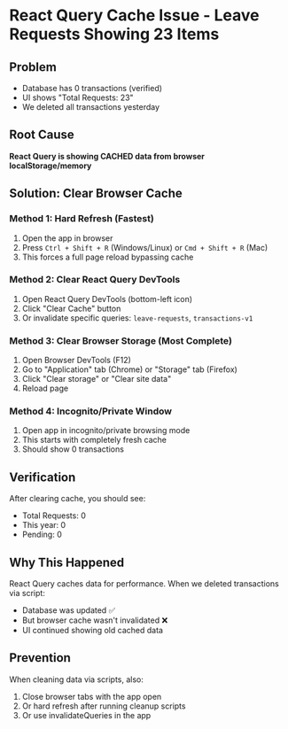 # React Query Cache Issue - Leave Requests Showing 23 Items

## Problem
- Database has 0 transactions (verified)
- UI shows "Total Requests: 23" 
- We deleted all transactions yesterday

## Root Cause
**React Query is showing CACHED data from browser localStorage/memory**

## Solution: Clear Browser Cache

### Method 1: Hard Refresh (Fastest)
1. Open the app in browser
2. Press `Ctrl + Shift + R` (Windows/Linux) or `Cmd + Shift + R` (Mac)
3. This forces a full page reload bypassing cache

### Method 2: Clear React Query DevTools
1. Open React Query DevTools (bottom-left icon)
2. Click "Clear Cache" button
3. Or invalidate specific queries: `leave-requests`, `transactions-v1`

### Method 3: Clear Browser Storage (Most Complete)
1. Open Browser DevTools (F12)
2. Go to "Application" tab (Chrome) or "Storage" tab (Firefox)
3. Click "Clear storage" or "Clear site data"
4. Reload page

### Method 4: Incognito/Private Window
1. Open app in incognito/private browsing mode
2. This starts with completely fresh cache
3. Should show 0 transactions

## Verification
After clearing cache, you should see:
- Total Requests: 0
- This year: 0  
- Pending: 0

## Why This Happened
React Query caches data for performance. When we deleted transactions via script:
- Database was updated ✅
- But browser cache wasn't invalidated ❌
- UI continued showing old cached data

## Prevention
When cleaning data via scripts, also:
1. Close browser tabs with the app open
2. Or hard refresh after running cleanup scripts
3. Or use invalidateQueries in the app
